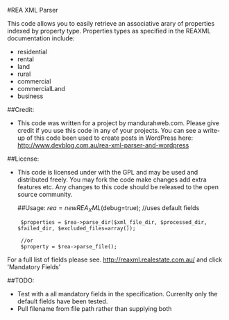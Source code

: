 #REA XML Parser

This code allows you to easily retrieve an associative arary of properties indexed by property type. Properties types as specified in the REAXML documentation include:
 
 * residential
 * rental
 * land
 * rural
 * commercial
 * commercialLand
 * business

##Credit:
 - This code was written for a project by mandurahweb.com. Please give credit if you use this code in any of your projects. You can see a write-up of this code been used to create posts in WordPress here: http://www.devblog.com.au/rea-xml-parser-and-wordpress

##License: 
 - This code is licensed under with the GPL and may be used and distributed freely. You may fork the code make changes add extra features etc. Any changes to this code should be released to the open source community.



	##Usage:
		$rea = new REA_XML($debug=true); //uses default fields
	
		$properties = $rea->parse_dir($xml_file_dir, $processed_dir, $failed_dir, $excluded_files=array());
 	
 		//or
 		$property = $rea->parse_file();

For a full list of fields please see. http://reaxml.realestate.com.au/ and click 'Mandatory Fields'

##TODO:
 - Test with a all mandatory fields in the specification. Currenlty only the default fields have been tested.
 - Pull filename from file path rather than supplying both